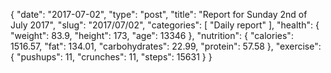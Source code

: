 {
    "date": "2017-07-02",
    "type": "post",
    "title": "Report for Sunday 2nd of July 2017",
    "slug": "2017\/07\/02",
    "categories": [
        "Daily report"
    ],
    "health": {
        "weight": 83.9,
        "height": 173,
        "age": 13346
    },
    "nutrition": {
        "calories": 1516.57,
        "fat": 134.01,
        "carbohydrates": 22.99,
        "protein": 57.58
    },
    "exercise": {
        "pushups": 11,
        "crunches": 11,
        "steps": 15631
    }
}